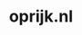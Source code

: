 ---
layout: post
title:  "oprijk.nl"
internal_url:  "/dutchgov/oprijk.nl.html"
categories: dutchgov
---